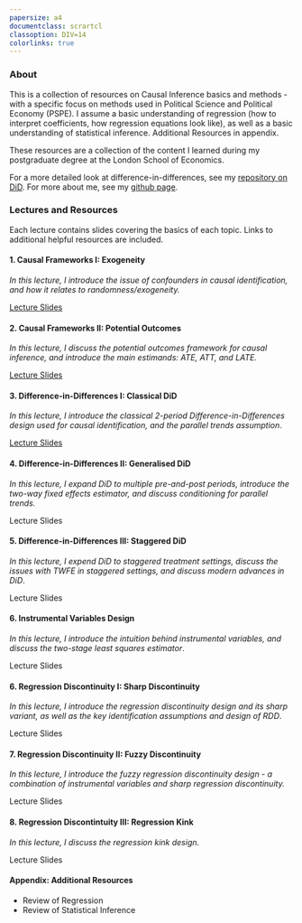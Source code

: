 ```yaml
---
papersize: a4
documentclass: scrartcl
classoption: DIV=14
colorlinks: true
---
```


<!-- # Introduction to Causal Inference  -->

### About

This is a collection of resources on Causal Inference basics and methods - with a specific focus on methods used in Political Science and Political Economy (PSPE). I assume a basic understanding of regression (how to interpret coefficients, how regression equations look like), as well as a basic understanding of statistical inference. Additional Resources in appendix.

These resources are a collection of the content I learned during my postgraduate degree at the London School of Economics.

For a more detailed look at difference-in-differences, see my [repository on DiD](https://kevinli03.github.io/did/). For more about me, see my [github page](https://kevinli03.github.io).

### Lectures and Resources

Each lecture contains slides covering the basics of each topic. Links to additional helpful resources are included.

#### 1. Causal Frameworks I: Exogeneity

*In this lecture, I introduce the issue of confounders in causal identification, and how it relates to randomness/exogeneity.*

[Lecture Slides](https://kevinli03.github.io/causal/frameworks1.pdf)

#### 2. Causal Frameworks II: Potential Outcomes

*In this lecture, I discuss the potential outcomes framework for causal inference, and introduce the main estimands: ATE, ATT, and LATE.*

[Lecture Slides](https://kevinli03.github.io/causal/frameworks2.pdf)

#### 3. Difference-in-Differences I: Classical DiD

*In this lecture, I introduce the classical 2-period Difference-in-Differences design used for causal identification, and the parallel trends assumption*.

[Lecture Slides](https://kevinli03.github.io/causal/did1.pdf)

#### 4. Difference-in-Differences II: Generalised DiD

*In this lecture, I expand DiD to multiple pre-and-post periods, introduce the two-way fixed effects estimator, and discuss conditioning for parallel trends.*

Lecture Slides

#### 5. Difference-in-Differences III: Staggered DiD

*In this lecture, I expend DiD to staggered treatment settings, discuss the issues with TWFE in staggered settings, and discuss modern advances in DiD*.

Lecture Slides

#### 6. Instrumental Variables Design

*In this lecture, I introduce the intuition behind instrumental variables, and discuss the two-stage least squares estimator*.

Lecture Slides

#### 6. Regression Discontinuity I: Sharp Discontinuity

*In this lecture, I introduce the regression discontinuity design and its sharp variant, as well as the key identification assumptions and design of RDD*.

Lecture Slides

#### 7. Regression Discontinuity II: Fuzzy Discontinuity

*In this lecture, I introduce the fuzzy regression discontinuity design - a combination of instrumental variables and sharp regression discontinuity.*

Lecture Slides

#### 8. Regression Discontintuity III: Regression Kink

*In this lecture, I discuss the regression kink design*.

Lecture Slides

#### Appendix: Additional Resources

-   Review of Regression
-   Review of Statistical Inference